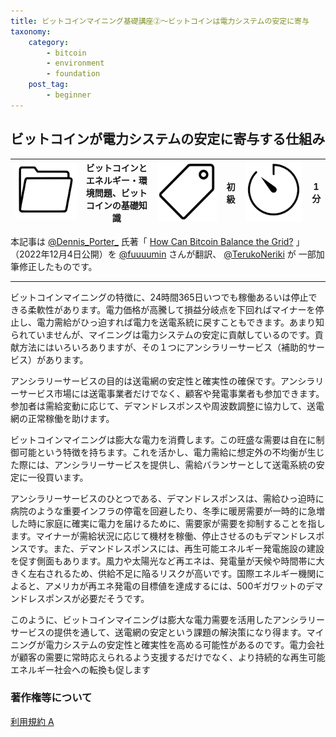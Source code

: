 ```yaml
---
title: ビットコインマイニング基礎講座②〜ビットコインは電力システムの安定に寄与
taxonomy:
    category:
        - bitcoin
        - environment
        - foundation
    post_tag:
        - beginner
---
```


## ビットコインが電力システムの安定に寄与する仕組み

|  ![Category](/_images/category.png)  |  ビットコインとエネルギー・環境問題、ビットコインの基礎知識 |  ![Tag](/_images/tag.png)  | 初級  | ![Time](/_images/timer.png)  |  1分  |
| ---- | ---- | ---- | ---- | ---- | ---- |

本記事は [@Dennis_Porter_](https://twitter.com/Dennis_Porter_) 氏著「 [How Can Bitcoin Balance the Grid?](https://www.satoshiaction.io/post/how-can-bitcoin-balance-the-grid) 」（2022年12月4日公開）を [@fuuuumin](https://twitter.com/fuuuumin314) さんが翻訳、  [@TerukoNeriki](https://twitter.com/TerukoNeriki) が 一部加筆修正したものです。

---

ビットコインマイニングの特徴に、24時間365日いつでも稼働あるいは停止できる柔軟性があります。電力価格が高騰して損益分岐点を下回ればマイナーを停止し、電力需給がひっ迫すれば電力を送電系統に戻すこともできます。あまり知られていませんが、マイニングは電力システムの安定に貢献しているのです。貢献方法にはいろいろありますが、その１つにアンシラリーサービス（補助的サービス）があります。

アンシラリーサービスの目的は送電網の安定性と確実性の確保です。アンシラリーサービス市場には送電事業者だけでなく、顧客や発電事業者も参加できます。参加者は需給変動に応じて、デマンドレスポンスや周波数調整に協力して、送電網の正常稼働を助けます。

ビットコインマイニングは膨大な電力を消費します。この旺盛な需要は自在に制御可能という特徴を持ちます。これを活かし、電力需給に想定外の不均衡が生じた際には、アンシラリーサービスを提供し、需給バランサーとして送電系統の安定に一役買います。

アンシラリーサービスのひとつである、デマンドレスポンスは、需給ひっ迫時に病院のような重要インフラの停電を回避したり、冬季に暖房需要が一時的に急増した時に家庭に確実に電力を届けるために、需要家が需要を抑制することを指します。マイナーが需給状況に応じて機材を稼働、停止させるのもデマンドレスポンスです。また、デマンドレスポンスには、再生可能エネルギー発電施設の建設を促す側面もあります。風力や太陽光など再エネは、発電量が天候や時間帯に大きく左右されるため、供給不足に陥るリスクが高いです。国際エネルギー機関によると、アメリカが再エネ発電の目標値を達成するには、500ギガワットのデマンドレスポンスが必要だそうです。

このように、ビットコインマイニングは膨大な電力需要を活用したアンシラリーサービスの提供を通して、送電網の安定という課題の解決策になり得ます。マイニングが電力システムの安定性と確実性を高める可能性があるのです。電力会社が顧客の需要に常時応えられるよう支援するだけでなく、より持続的な再生可能エネルギー社会への転換も促します

### 著作権等について
[利用規約 A](https://lostinbitcoin.jp/copyright/#uaa)
